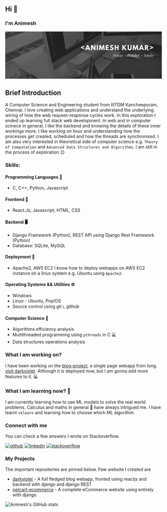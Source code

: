 ## Hi 👋
### I'm Animesh

![alt text](linkedin_banner.png)

## Brief Introduction
A Computer Science and Engineering student from IIITDM Kancheepuram, Chennai. I love creating web applications and understand the underlying wiring of how the web request-response cycles work. In this exploration I ended up learning full stack web development. In web and in computer scinece in general, I like the backend and knowing the details of these inner workings more. I like working on linux and understanding how the processes get created, scheduled and how the threads are synchronised. I am also very interested in theoretical side of computer science e.g. `Theory of Computation` and `Advanced Data Structures and Algorithms`. I am still in the process of exploration 😉


### Skills:
#### Programming Languages 🧠
* C, C++, Python, Javascript

#### Frontend 🍓
* React.Js, Javascript, HTML, CSS

#### Backend 🖥️
* Django Framework (Python), REST API using Django Rest Framework (Python)
* Database: SQLite, MySQL

#### Deployment 💾
* Apache2, AWS EC2
I know how to deploy webapps on AWS EC2 instance on a linux system e.g. Ubuntu using `Apache2`.

#### Operating Systems && Utilities ⚙️
* Windows
* Linux - Ubuntu, Pop!OS
* Source control using git ℹ️, github

#### Computer Science 📓
* Algorithms efficiency analysis
* Multithreaded programming using `pthreads` in C 💻
* Data structures operations analysis

### What I am working on? 
I have been working on the [blog-project](https://github.com/Animesh241100/blog-project), a single page webapp from long. [visit darkviolet](http://darkviolet.pythonanywhere.com/). Although it is deployed now, but I am gonna add more features to it. 💻

### What I am learning now? 🤔
I am currently learning how to use ML models to solve the real world problems. Calculus and maths in general 📖 have always intrigued me. I have learnt `sklearn` and learning how to choose which ML algorithm.

### Connect with me
You can check a few answers I wrote on Stackoverflow.

[<img src='https://cdn.jsdelivr.net/npm/simple-icons@3.0.1/icons/github.svg' alt='github' height='40'>](https://github.com/animesh241100)  [<img src='https://cdn.jsdelivr.net/npm/simple-icons@3.0.1/icons/linkedin.svg' alt='linkedin' height='40'>](https://www.linkedin.com/in/animesh241100/)  [<img src='https://cdn.jsdelivr.net/npm/simple-icons@3.0.1/icons/stackoverflow.svg' alt='stackoverflow' height='40'>](https://stackoverflow.com/users/12661847)  

### My Projects
The important repositeries are pinned below. Few website I created are

* [darkviolet](http://darkviolet.pythonanywhere.com/) - A full fledged blog webapp, fronted using reactjs and backend with django and django REST
* [netcart-ecommerce](http://netcartecommerce.pythonanywhere.com/) - A complete eCommerce website using entirely with django

![Animesh's GitHub stats](https://github-readme-stats.vercel.app/api?username=animesh241100&show_icons=true&theme=dracula)
